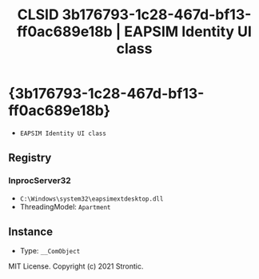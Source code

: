 ﻿---
title: "CLSID 3b176793-1c28-467d-bf13-ff0ac689e18b | EAPSIM Identity UI class"
excerpt: What is COM-Object CLSID 3b176793-1c28-467d-bf13-ff0ac689e18b?
---

# {3b176793-1c28-467d-bf13-ff0ac689e18b}

* `EAPSIM Identity UI class`

## Registry


### InprocServer32

* `C:\Windows\system32\eapsimextdesktop.dll`
* ThreadingModel: `Apartment`

## Instance

* Type: `__ComObject`

MIT License. Copyright (c) 2021 Strontic.


